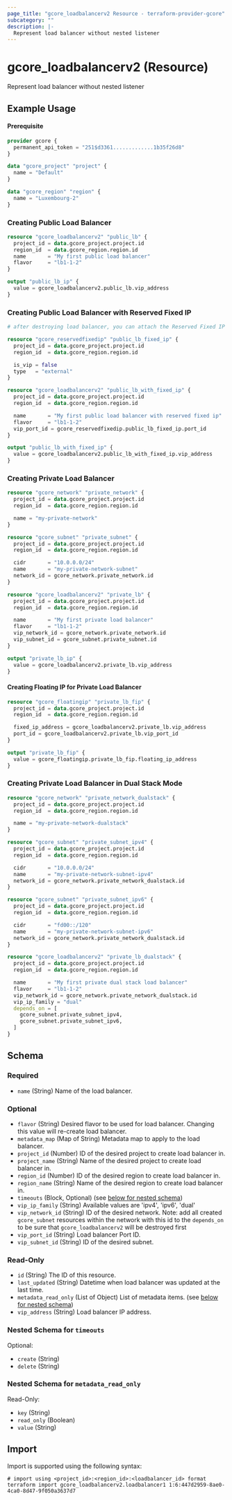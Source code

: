 ```yaml
---
page_title: "gcore_loadbalancerv2 Resource - terraform-provider-gcore"
subcategory: ""
description: |-
  Represent load balancer without nested listener
---
```


# gcore_loadbalancerv2 (Resource)

Represent load balancer without nested listener

## Example Usage

#### Prerequisite

```terraform
provider gcore {
  permanent_api_token = "251$d3361.............1b35f26d8"
}

data "gcore_project" "project" {
  name = "Default"
}

data "gcore_region" "region" {
  name = "Luxembourg-2"
}
```

### Creating Public Load Balancer

```terraform
resource "gcore_loadbalancerv2" "public_lb" {
  project_id = data.gcore_project.project.id
  region_id  = data.gcore_region.region.id
  name       = "My first public load balancer"
  flavor     = "lb1-1-2"
}

output "public_lb_ip" {
  value = gcore_loadbalancerv2.public_lb.vip_address
}
```

### Creating Public Load Balancer with Reserved Fixed IP

```terraform
# after destroying load balancer, you can attach the Reserved Fixed IP to another load balancer or instance

resource "gcore_reservedfixedip" "public_lb_fixed_ip" {
  project_id = data.gcore_project.project.id
  region_id  = data.gcore_region.region.id

  is_vip = false
  type   = "external"
}

resource "gcore_loadbalancerv2" "public_lb_with_fixed_ip" {
  project_id = data.gcore_project.project.id
  region_id  = data.gcore_region.region.id

  name       = "My first public load balancer with reserved fixed ip"
  flavor     = "lb1-1-2"
  vip_port_id = gcore_reservedfixedip.public_lb_fixed_ip.port_id
}

output "public_lb_with_fixed_ip" {
  value = gcore_loadbalancerv2.public_lb_with_fixed_ip.vip_address
}
```

### Creating Private Load Balancer

```terraform
resource "gcore_network" "private_network" {
  project_id = data.gcore_project.project.id
  region_id  = data.gcore_region.region.id

  name = "my-private-network"
}

resource "gcore_subnet" "private_subnet" {
  project_id = data.gcore_project.project.id
  region_id  = data.gcore_region.region.id

  cidr       = "10.0.0.0/24"
  name       = "my-private-network-subnet"
  network_id = gcore_network.private_network.id
}

resource "gcore_loadbalancerv2" "private_lb" {
  project_id = data.gcore_project.project.id
  region_id  = data.gcore_region.region.id

  name       = "My first private load balancer"
  flavor     = "lb1-1-2"
  vip_network_id = gcore_network.private_network.id
  vip_subnet_id = gcore_subnet.private_subnet.id
}

output "private_lb_ip" {
  value = gcore_loadbalancerv2.private_lb.vip_address
}
```

#### Creating Floating IP for Private Load Balancer

```terraform
resource "gcore_floatingip" "private_lb_fip" {
  project_id = data.gcore_project.project.id
  region_id  = data.gcore_region.region.id

  fixed_ip_address = gcore_loadbalancerv2.private_lb.vip_address
  port_id = gcore_loadbalancerv2.private_lb.vip_port_id
}

output "private_lb_fip" {
  value = gcore_floatingip.private_lb_fip.floating_ip_address
}
```

### Creating Private Load Balancer in Dual Stack Mode

```terraform
resource "gcore_network" "private_network_dualstack" {
  project_id = data.gcore_project.project.id
  region_id  = data.gcore_region.region.id

  name = "my-private-network-dualstack"
}

resource "gcore_subnet" "private_subnet_ipv4" {
  project_id = data.gcore_project.project.id
  region_id  = data.gcore_region.region.id

  cidr       = "10.0.0.0/24"
  name       = "my-private-network-subnet-ipv4"
  network_id = gcore_network.private_network_dualstack.id
}

resource "gcore_subnet" "private_subnet_ipv6" {
  project_id = data.gcore_project.project.id
  region_id  = data.gcore_region.region.id

  cidr       = "fd00::/120"
  name       = "my-private-network-subnet-ipv6"
  network_id = gcore_network.private_network_dualstack.id
}

resource "gcore_loadbalancerv2" "private_lb_dualstack" {
  project_id = data.gcore_project.project.id
  region_id  = data.gcore_region.region.id

  name       = "My first private dual stack load balancer"
  flavor     = "lb1-1-2"
  vip_network_id = gcore_network.private_network_dualstack.id
  vip_ip_family = "dual"
  depends_on = [
    gcore_subnet.private_subnet_ipv4,
    gcore_subnet.private_subnet_ipv6,
  ]
}
```

<!-- schema generated by tfplugindocs -->

<!-- schema generated by tfplugindocs -->
## Schema

### Required

- `name` (String) Name of the load balancer.

### Optional

- `flavor` (String) Desired flavor to be used for load balancer. Changing this value will re-create load balancer.
- `metadata_map` (Map of String) Metadata map to apply to the load balancer.
- `project_id` (Number) ID of the desired project to create load balancer in.
- `project_name` (String) Name of the desired project to create load balancer in.
- `region_id` (Number) ID of the desired region to create load balancer in.
- `region_name` (String) Name of the desired region to create load balancer in.
- `timeouts` (Block, Optional) (see [below for nested schema](#nestedblock--timeouts))
- `vip_ip_family` (String) Available values are 'ipv4', 'ipv6', 'dual'
- `vip_network_id` (String) ID of the desired network. Note: add all created `gcore_subnet` resources within the network with this id to the `depends_on` to be sure that `gcore_loadbalancerv2` will be destroyed first
- `vip_port_id` (String) Load balancer Port ID.
- `vip_subnet_id` (String) ID of the desired subnet.

### Read-Only

- `id` (String) The ID of this resource.
- `last_updated` (String) Datetime when load balancer was updated at the last time.
- `metadata_read_only` (List of Object) List of metadata items. (see [below for nested schema](#nestedatt--metadata_read_only))
- `vip_address` (String) Load balancer IP address.

<a id="nestedblock--timeouts"></a>
### Nested Schema for `timeouts`

Optional:

- `create` (String)
- `delete` (String)


<a id="nestedatt--metadata_read_only"></a>
### Nested Schema for `metadata_read_only`

Read-Only:

- `key` (String)
- `read_only` (Boolean)
- `value` (String)





## Import

Import is supported using the following syntax:

```shell
# import using <project_id>:<region_id>:<loadbalancer_id> format
terraform import gcore_loadbalancerv2.loadbalancer1 1:6:447d2959-8ae0-4ca0-8d47-9f050a3637d7
```

